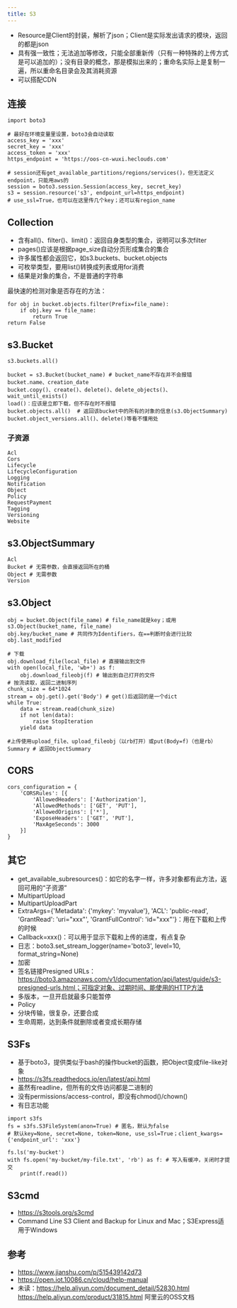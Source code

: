 ```yaml
---
title: S3
---
```


* Resource是Client的封装，解析了json；Client是实际发出请求的模块，返回的都是json
* 具有强一致性；无法追加等修改，只能全部重新传（只有一种特殊的上传方式是可以追加的）；没有目录的概念，那是模拟出来的；重命名实际上是复制一遍，所以重命名目录会及其消耗资源
* 可以搭配CDN

## 连接

```
import boto3

# 最好在环境变量里设置，boto3会自动读取
access_key = 'xxx'
secret_key = 'xxx'
access_token = 'xxx'
https_endpoint = 'https://oos-cn-wuxi.heclouds.com'

# session还有get_available_partitions/regions/services()，但无法定义endpoint，只能用aws的
session = boto3.session.Session(access_key, secret_key)
s3 = session.resource('s3', endpoint_url=https_endpoint)
# use_ssl=True，也可以在这里传几个key；还可以有region_name
```

## Collection

* 含有all()、filter()、limit()：返回自身类型的集合，说明可以多次filter
* pages()应该是根据page_size自动分页形成集合的集合
* 许多属性都会返回它，如s3.buckets、bucket.objects
* 可枚举类型，要用list()转换成列表或用for消费
* 结果是对象的集合，不是普通的字符串

最快速的检测对象是否存在的方法：

```
for obj in bucket.objects.filter(Prefix=file_name):
    if obj.key == file_name:
        return True
return False
```

## s3.Bucket

```
s3.buckets.all()

bucket = s3.Bucket(bucket_name) # bucket_name不存在并不会报错
bucket.name、creation_date
bucket.copy()、create()、delete()、delete_objects()、wait_until_exists()
load()：应该是立即下载，但不存在时不报错
bucket.objects.all()  # 返回该bucket中的所有的对象的信息(s3.ObjectSummary)
bucket.object_versions.all()、delete()等看不懂用处
```

### 子资源

```
Acl
Cors
Lifecycle
LifecycleConfiguration
Logging
Notification
Object
Policy
RequestPayment
Tagging
Versioning
Website
```

## s3.ObjectSummary

```
Acl
Bucket # 无需参数，会直接返回所在的桶
Object # 无需参数
Version
```

## s3.Object

```
obj = bucket.Object(file_name) # file_name就是key；或用s3.Object(bucket_name, file_name)
obj.key/bucket_name # 共同作为Identifiers，在==判断时会进行比较
obj.last_modified

# 下载
obj.download_file(local_file) # 直接输出到文件
with open(local_file, 'wb+') as f:
    obj.download_fileobj(f) # 输出到自己打开的文件
# 按流读取，返回二进制序列
chunk_size = 64*1024
stream = obj.get().get('Body') # get()后返回的是一个dict
while True:
    data = stream.read(chunk_size)
    if not len(data):
        raise StopIteration
    yield data

#上传使用upload_file、upload_fileobj（以rb打开）或put(Body=f)（也是rb）
Summary # 返回ObjectSummary
```

## CORS

```
cors_configuration = {
    'CORSRules': [{
        'AllowedHeaders': ['Authorization'],
        'AllowedMethods': ['GET', 'PUT'],
        'AllowedOrigins': ['*'],
        'ExposeHeaders': ['GET', 'PUT'],
        'MaxAgeSeconds': 3000
    }]
}
```

## 其它

* get_available_subresources()：如它的名字一样，许多对象都有此方法，返回可用的“子资源”
* MultipartUpload
* MultipartUploadPart
* ExtraArgs={'Metadata': {'mykey': 'myvalue'}, 'ACL': 'public-read', 'GrantRead': 'uri="xxx"', 'GrantFullControl': 'id="xxx"'}：用在下载和上传的时候
* Callback=xxx()：可以用于显示下载和上传的进度，有点复杂
* 日志：boto3.set_stream_logger(name='boto3', level=10, format_string=None)
* 加密
* 签名链接Presigned URLs：https://boto3.amazonaws.com/v1/documentation/api/latest/guide/s3-presigned-urls.html；可指定对象、过期时间、能使用的HTTP方法
* 多版本，一旦开启就最多只能暂停
* Policy
* 分块传输，很复杂，还要合成
* 生命周期，达到条件就删除或者变成长期存储

## S3Fs

* 基于boto3，提供类似于bash的操作bucket的函数，把Object变成file-like对象
* https://s3fs.readthedocs.io/en/latest/api.html
* 虽然有readline，但所有的文件访问都是二进制的
* 没有permissions/access-control，即没有chmod()/chown()
* 有日志功能

```
import s3fs
fs = s3fs.S3FileSystem(anon=True) # 匿名，默认为false
# 默认key=None, secret=None, token=None, use_ssl=True；client_kwargs={'endpoint_url': 'xxx'}

fs.ls('my-bucket')
with fs.open('my-bucket/my-file.txt', 'rb') as f: # 写入有缓冲，关闭时才提交
    print(f.read())
```

## S3cmd

* https://s3tools.org/s3cmd
* Command Line S3 Client and Backup for Linux and Mac；S3Express适用于Windows

## 参考

* https://www.jianshu.com/p/515439142d73
* https://open.iot.10086.cn/cloud/help-manual
* 未读：https://help.aliyun.com/document_detail/52830.html https://help.aliyun.com/product/31815.html 阿里云的OSS文档
